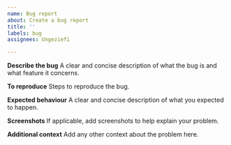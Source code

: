 ```yaml
---
name: Bug report
about: Create a bug report
title: ''
labels: bug
assignees: Ungeziefi

---
```


**Describe the bug**
A clear and concise description of what the bug is and what feature it concerns.

**To reproduce**
Steps to reproduce the bug.

**Expected behaviour**
A clear and concise description of what you expected to happen.

**Screenshots**
If applicable, add screenshots to help explain your problem.

**Additional context**
Add any other context about the problem here.
